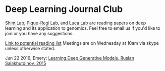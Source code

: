 # Deep Learning Journal Club

[Shim Lab](http://heejungshim.org), [Pique-Regi Lab](http://www.genetics.wayne.edu/faculty/roger-pique-regi), and [Luca Lab](http://www.lucalab.wayne.edu/HOME.html) are reading papers on deep learning and its application to genomics. Feel free to email us if you'd like to join or you have any suggestions.

[Link to potential reading list](https://docs.google.com/document/d/1HaVtmNYHJ3As_BC5x1VT4T9D_P4OOpqeWRPWlvg18F0/edit?usp=sharing)
Meetings are on Wednesday at 10am via skype unless otherwise stated.


Jun 22 2016, Emery: [Learning Deep Generative Models, Ruslan Salakhutdinov, 2015](http://www.cs.toronto.edu/~rsalakhu/papers/annrev.pdf)
